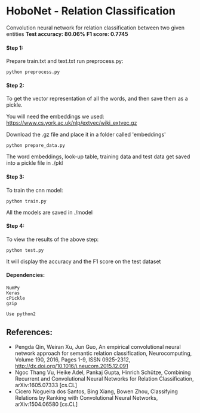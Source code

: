# HoboNet - Relation Classification
Convolution neural network for relation classification between two given entities
**Test accuracy: 80.06%**
**F1 score: 0.7745**

#### Step 1:
Prepare train.txt and text.txt run preprocess.py:
```
python preprocess.py
```

#### Step 2:
To get the vector representation of all the words, and then save them as a pickle.

You will need the embeddings we used: https://www.cs.york.ac.uk/nlp/extvec/wiki_extvec.gz

Download the .gz file and place it in a folder called 'embeddings'
```
python prepare_data.py
```
The word embeddings, look-up table, training data and test data get saved into a pickle file in ./pkl

#### Step 3:
To train the cnn model:
```
python train.py
```
All the models are saved in ./model

#### Step 4:
To view the results of the above step:
```
python test.py
```
It will display the accuracy and the F1 score on the test dataset

#### Dependencies:
```
NumPy
Keras
cPickle
gzip

Use python2
```

## References: 

- Pengda Qin, Weiran Xu, Jun Guo, An empirical convolutional neural network approach for semantic relation classification, Neurocomputing, Volume 190, 2016, Pages 1-9, ISSN 0925-2312, http://dx.doi.org/10.1016/j.neucom.2015.12.091
- Ngoc Thang Vu, Heike Adel, Pankaj Gupta, Hinrich Schütze, Combining Recurrent and Convolutional Neural Networks for Relation Classification, arXiv:1605.07333 [cs.CL]
- Cicero Nogueira dos Santos, Bing Xiang, Bowen Zhou, Classifying Relations by Ranking with Convolutional Neural Networks,  	arXiv:1504.06580 [cs.CL]
